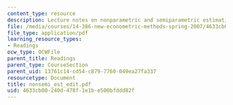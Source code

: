 ```yaml
---
content_type: resource
description: Lecture notes on nonparametric and semiparametric estimation.
file: /media/courses/14-386-new-econometric-methods-spring-2007/4633cb00240d478f1e1be500bfddd82f_nonsemi_est_edit.pdf
file_type: application/pdf
learning_resource_types:
- Readings
ocw_type: OCWFile
parent_title: Readings
parent_type: CourseSection
parent_uid: 13761c14-cd54-c879-7760-049ea27fa337
resourcetype: Document
title: nonsemi_est_edit.pdf
uid: 4633cb00-240d-478f-1e1b-e500bfddd82f
---
```

